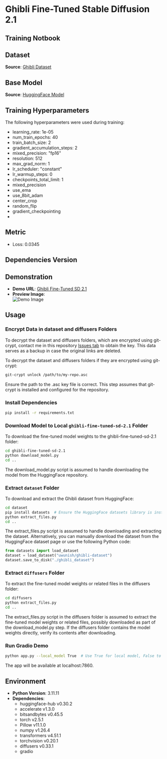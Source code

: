 # Ghibli Fine-Tuned Stable Diffusion 2.1

## Training Notbook

## Dataset
**Source**: [Ghibli Dataset](https://huggingface.co/datasets/uwunish/ghibli-dataset)

## Base Model
**Source**: [HuggingFace Model](https://huggingface.co/stabilityai/stable-diffusion-2-1-base)

## Training Hyperparameters

The following hyperparameters were used during training:

- learning_rate: 1e-05
- num_train_epochs: 40
- train_batch_size: 2
- gradient_accumulation_steps: 2
- mixed_precision: "fp16"
- resolution: 512
- max_grad_norm: 1
- lr_scheduler: "constant"
- lr_warmup_steps: 0
- checkpoints_total_limit: 1
- mixed_precision
- use_ema
- use_8bit_adam
- center_crop
- random_flip
- gradient_checkpointing
- 
## Metric
- Loss: 0.0345

## Dependencies Version

## Demonstration
- **Demo URL**: [Ghibli Fine-Tuned SD 2.1](https://huggingface.co/spaces/danhtran2mind/ghibli-fine-tuned-sd-2.1)
- **Preview Image**:  
  ![Demo Image](https://github.com/danhtran2mind/ghibli-fine-tuned-sd-2.1-repo/blob/main/visualization/demo_image.png?raw=true)

## Usage

### Encrypt Data in dataset and diffusers Folders

To decrypt the dataset and diffusers folders, which are encrypted using git-crypt, contact me in this repository [Issues tab](https://github.com/danhtran2mind/ghibli-fine-tuned-sd-2.1-repo/issues) to obtain the key. This data serves as a backup in case the original links are deleted.

To decrypt the dataset and diffusers folders if they are encrypted using git-crypt:

```bash
git-crypt unlock /path/to/my-repo.asc
```
Ensure the path to the .asc key file is correct. This step assumes that git-crypt is installed and configured for the repository.

### Install Dependencies

```bash
pip install -r requirements.txt
```
### Download Model to Local `ghibli-fine-tuned-sd-2.1` Folder

To download the fine-tuned model weights to the ghibli-fine-tuned-sd-2.1 folder:

```bash
cd ghibli-fine-tuned-sd-2.1
python download_model.py
cd ..
```

The download_model.py script is assumed to handle downloading the model from the HuggingFace repository.

### Extract `dataset` Folder

To download and extract the Ghibli dataset from HuggingFace:

```bash
cd dataset
pip install datasets  # Ensure the HuggingFace datasets library is installed
python extract_files.py
cd ..
```

The extract_files.py script is assumed to handle downloading and extracting the dataset. Alternatively, you can manually download the dataset from the HuggingFace dataset page or use the following Python code:

```python
from datasets import load_dataset
dataset = load_dataset("uwunish/ghibli-dataset")
dataset.save_to_disk("./ghibli_dataset")
```

### Extract `diffusers` Folder

To extract the fine-tuned model weights or related files in the diffusers folder:

```bash
cd diffusers
python extract_files.py
cd ..
```

The extract_files.py script in the diffusers folder is assumed to extract the fine-tuned model weights or related files, possibly downloaded as part of the download_model.py step. If the diffusers folder contains the model weights directly, verify its contents after downloading.

### Run Gradio Demo

```bash
python app.py --local_model True  # Use True for local model, False to download from HuggingFace
```

The app will be available at localhost:7860.

## Environment
- **Python Version**: 3.11.11
- **Dependencies**:
  - huggingface-hub v0.30.2
  - accelerate v1.3.0
  - bitsandbytes v0.45.5
  - torch v2.5.1
  - Pillow v11.1.0
  - numpy v1.26.4
  - transformers v4.51.1
  - torchvision v0.20.1
  - diffusers v0.33.1
  - gradio
